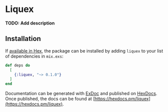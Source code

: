 # Liquex

**TODO: Add description**

## Installation

If [available in Hex](https://hex.pm/docs/publish), the package can be installed
by adding `liquex` to your list of dependencies in `mix.exs`:

```elixir
def deps do
  [
    {:liquex, "~> 0.1.0"}
  ]
end
```

Documentation can be generated with [ExDoc](https://github.com/elixir-lang/ex_doc)
and published on [HexDocs](https://hexdocs.pm). Once published, the docs can
be found at [https://hexdocs.pm/liquex](https://hexdocs.pm/liquex).

